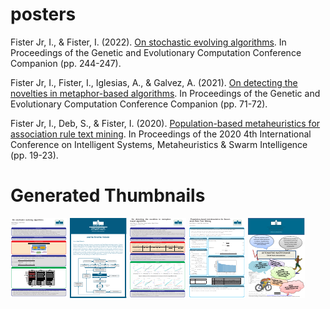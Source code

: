 # posters

Fister Jr, I., & Fister, I. (2022). [On stochastic evolving algorithms](https://github.com/firefly-cpp/posters/blob/main/Iztok_GECCO_2022.pdf). In Proceedings of the Genetic and Evolutionary Computation Conference Companion (pp. 244-247).

Fister Jr, I., Fister, I., Iglesias, A., & Galvez, A. (2021). [On detecting the novelties in metaphor-based algorithms](https://github.com/firefly-cpp/posters/blob/main/Iztok_GECCO_2021.pdf). In Proceedings of the Genetic and Evolutionary Computation Conference Companion (pp. 71-72).

Fister Jr, I., Deb, S., & Fister, I. (2020). [Population-based metaheuristics for association rule text mining](https://github.com/firefly-cpp/posters/blob/main/Iztok_ISMSI_2019.pdf). In Proceedings of the 2020 4th International Conference on Intelligent Systems, Metaheuristics & Swarm Intelligence (pp. 19-23).

# Generated Thumbnails
[![workspaceIztok_GECCO_2022](/image_thumbnails/pdf_Iztok_GECCO_2022_thumb.png)](Iztok_GECCO_2022.pdf)
[![workspaceumetni-sportni-trener](/image_thumbnails/pdf_umetni-sportni-trener_thumb.png)](umetni-sportni-trener.pdf)
[![workspaceIztok_GECCO_2021](/image_thumbnails/pdf_Iztok_GECCO_2021_thumb.png)](Iztok_GECCO_2021.pdf)
[![workspaceIztok_ISMSI_2019](/image_thumbnails/pdf_Iztok_ISMSI_2019_thumb.png)](Iztok_ISMSI_2019.pdf)
[![workspacenacrtovanje-sportnih-jedilnikov](/image_thumbnails/pdf_nacrtovanje-sportnih-jedilnikov_thumb.png)](nacrtovanje-sportnih-jedilnikov.pdf)
